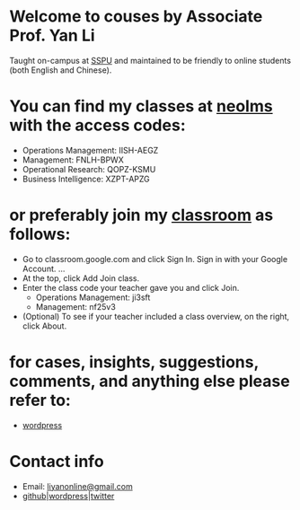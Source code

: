 # Welcome to couses by Associate Prof. Yan Li
Taught on-campus at [SSPU](http://en.sspu.edu.cn/2018/) and maintained to be friendly to online students (both English and Chinese).

# You can find my classes at [neolms](http://liyanonline.neolms.com) with the access codes:
* Operations  Management: IISH-AEGZ
* Management: FNLH-BPWX
* Operational Research: QOPZ-KSMU
* Business Intelligence: XZPT-APZG

# or preferably join my [classroom](http://classroom.google.com) as follows:
* Go to classroom.google.com and click Sign In. Sign in with your Google Account. ...
* At the top, click Add Join class.
* Enter the class code your teacher gave you and click Join. 
    * Operations  Management: ji3sft
    * Management: nf25v3
* (Optional) To see if your teacher included a class overview, on the right, click About.

# for cases, insights, suggestions, comments, and anything else please refer to:
* [wordpress](https://liyanedu.wordpress.com/)

# Contact info
* Email: liyanonline@gmail.com
* [github](https://github.com/liyanonline/courses)|[wordpress](https://liyanedu.wordpress.com/)|[twitter](https://twitter.com/liyanonline)
